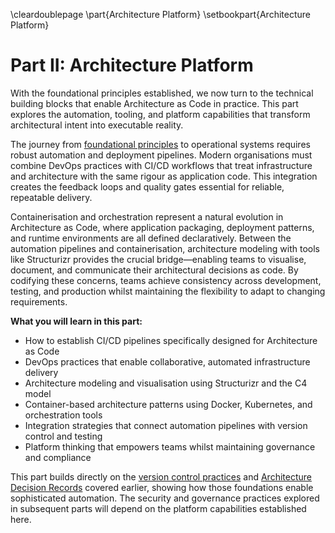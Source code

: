 \cleardoublepage
\part{Architecture Platform}
\setbookpart{Architecture Platform}

# Part II: Architecture Platform

With the foundational principles established, we now turn to the technical building blocks that enable Architecture as Code in practice. This part explores the automation, tooling, and platform capabilities that transform architectural intent into executable reality.

The journey from [foundational principles](02_fundamental_principles.md) to operational systems requires robust automation and deployment pipelines. Modern organisations must combine DevOps practices with CI/CD workflows that treat infrastructure and architecture with the same rigour as application code. This integration creates the feedback loops and quality gates essential for reliable, repeatable delivery.

Containerisation and orchestration represent a natural evolution in Architecture as Code, where application packaging, deployment patterns, and runtime environments are all defined declaratively. Between the automation pipelines and containerisation, architecture modeling with tools like Structurizr provides the crucial bridge—enabling teams to visualise, document, and communicate their architectural decisions as code. By codifying these concerns, teams achieve consistency across development, testing, and production whilst maintaining the flexibility to adapt to changing requirements.

**What you will learn in this part:**

- How to establish CI/CD pipelines specifically designed for Architecture as Code
- DevOps practices that enable collaborative, automated infrastructure delivery
- Architecture modeling and visualisation using Structurizr and the C4 model
- Container-based architecture patterns using Docker, Kubernetes, and orchestration tools
- Integration strategies that connect automation pipelines with version control and testing
- Platform thinking that empowers teams whilst maintaining governance and compliance

This part builds directly on the [version control practices](03_version_control.md) and [Architecture Decision Records](04_adr.md) covered earlier, showing how those foundations enable sophisticated automation. The security and governance practices explored in subsequent parts will depend on the platform capabilities established here.
